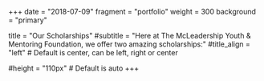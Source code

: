 +++
date = "2018-07-09"
fragment = "portfolio"
weight = 300
background = "primary"

title = "Our Scholarships"
#subtitle = "Here at The McLeadership Youth & Mentoring Foundation, we offer two amazing scholarships:"
#title_align = "left" # Default is center, can be left, right or center

#height = "110px" # Default is auto
+++
